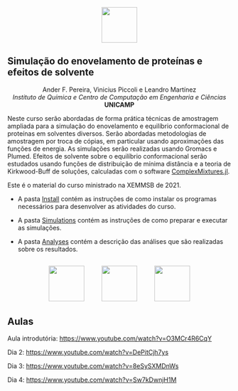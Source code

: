 
<p align=center>
<img height=80px src=https://user-images.githubusercontent.com/31046348/119070765-03e28100-b9bf-11eb-99f4-0a3c3fec2f15.png>
</p>



## Simulação do enovelamento de proteínas e efeitos de solvente

<p align=center>
  Ander F. Pereira, Vinicius Piccoli e Leandro Martínez<br>
  <i>Instituto de Química e Centro de Computação em Engenharia e Ciências</i><br>
  <b>UNICAMP</b>
</p>


Neste curso serão abordadas de forma prática técnicas de amostragem ampliada para a simulação
do enovelamento e equilíbrio conformacional de proteínas em solventes diversos. Serão abordadas
metodologias de amostragem por troca de cópias, em particular usando aproximações das funções de
energia. As simulações serão realizadas usando Gromacs e Plumed. Efeitos de solvente sobre o equilíbrio
conformacional serão estudados usando funções de
distribuição de mínima distância e a teoria de Kirkwood-Buff de soluções, calculadas com o software
[ComplexMixtures.jl](https://m3g.iqm.unicamp.br/ComplexMixtures).

Este é o material do curso ministrado na XEMMSB de 2021.  

- A pasta [Install](https://github.com/m3g/XEMMSB2021/tree/main/Install) contém as instruções de como instalar os programas necessários para desenvolver as atividades do curso.

- A pasta [Simulations](https://github.com/m3g/XEMMSB2021/tree/main/Simulations) contém as instruções de como preparar e executar as simulações. 

- A pasta [Analyses](https://github.com/m3g/XEMMSB2021/tree/main/Analyses) contém a descrição das análises que são realizadas sobre os resultados.

##
<p align=center>
<img height=80px src=https://user-images.githubusercontent.com/31046348/119070689-e0b7d180-b9be-11eb-8da8-ce2fb70b6c9a.png>
&nbsp;&nbsp;&nbsp;&nbsp;&nbsp;&nbsp;&nbsp;&nbsp;
<img height=80px src=https://user-images.githubusercontent.com/31046348/119070703-e6151c00-b9be-11eb-9dae-23e5ffd4aefa.png>
&nbsp;&nbsp;&nbsp;&nbsp;&nbsp;&nbsp;&nbsp;&nbsp;
<img height=80px src=https://user-images.githubusercontent.com/31046348/119070710-e9a8a300-b9be-11eb-9528-445cd28df6f3.png>
</p>

## Aulas

Aula introdutória: https://www.youtube.com/watch?v=O3MCr4R6CqY

Dia 2: https://www.youtube.com/watch?v=DePitCjh7ys

Dia 3: https://www.youtube.com/watch?v=8eSySXMDnWs

Dia 4: https://www.youtube.com/watch?v=Sw7kDwnjH1M

